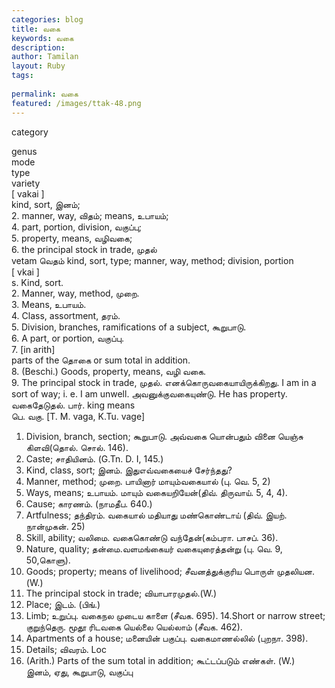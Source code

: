 ```yaml
---
categories: blog
title: வகை
keywords: வகை
description: 
author: Tamilan
layout: Ruby
tags: 
 
permalink: வகை
featured: /images/ttak-48.png
---
```

  
category  
  
genus  
mode  
type  
variety  
[ vakai ]  
kind, sort, இனம்;   
2. manner, way, விதம்; means, உபாயம்;   
4. part, portion, division, வகுப்பு;   
5. property, means, வழிவகை;   
6. the principal stock in trade, முதல்  
vetam வெதம் kind, sort, type; manner, way, method; division, portion  
[ vkai ]  
s. Kind, sort.   
2. Manner, way, method, முறை.   
3. Means, உபாயம்.   
4. Class, assortment, தரம்.   
5. Division, branches, ramifications of a subject, கூறுபாடு.   
6. A part, or portion, வகுப்பு.   
7. [in arith]  
parts of the தொகை or sum total in addition.   
8. (Beschi.) Goods, property, means, வழி வகை.   
9. The principal stock in trade, முதல். எனக்கொருவகையாயிருக்கிறது. I am in a sort of way; i. e. I am unwell. அவனுக்குவகையுண்டு. He has property. வகைதேடுதல். பார். king means  
பெ. வகு. [T. M. vaga, K.Tu. vage]  
1. Division, branch, section; கூறுபாடு. அவ்வகை யொன்பதும் வினை யெஞ்சு கிளவி(தொல். சொல். 146).   
2. Caste; சாதியினம். (G.Tn. D. I, 145.)   
3. Kind, class, sort; இனம். இதுஎவ்வகையைச் சேர்ந்தது?   
4. Manner, method; முறை. பாயினார் மாயும்வகையால் (பு. வெ. 5, 2)  
5. Ways, means; உபாயம். மாயும் வகையறியேன்(திவ். திருவாய். 5, 4, 4).   
6. Cause; காரணம். (நாமதீப. 640.)   
7. Artfulness; தந்திரம். வகையால் மதியாது மண்கொண்டாய் (திவ். இயற். நான்முகன். 25)  
8. Skill, ability; வலிமை. வகைகொண்டு வந்தேன்(கம்பரா. பாசப். 36).   
9. Nature, quality; தன்மை.வளமங்கையர் வகையுரைத்தன்று (பு. வெ. 9, 50,கொளு).   
10. Goods; property; means of livelihood; சீவனத்துக்குரிய பொருள் முதலியன. (W.)  
11. The principal stock in trade; வியாபாரமுதல்.(W.)   
12. Place; இடம். (பிங்.)   
13. Limb; உறுப்பு. வகைநல முடைய காளை (சீவக. 695). 14.Short or narrow street; குறுந்தெரு. மூதூ ரிடவகை யெல்லை யெல்லாம் (சீவக. 462).   
15. Apartments of a house; மனையின் பகுப்பு. வகைமாணல்லில் (புறநா. 398).   
16. Details; விவரம். Loc  
17. (Arith.) Parts of the sum total in addition; கூட்டப்படும் எண்கள். (W.)  
இனம், ஏது, கூறுபாடு, வகுப்பு